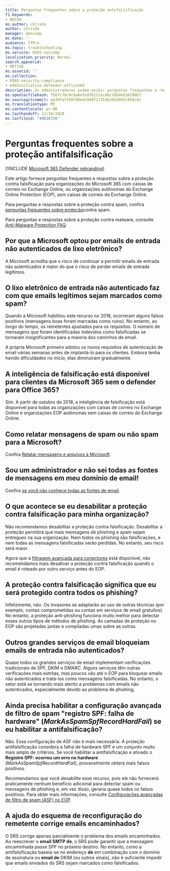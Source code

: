 ```yaml
---
title: Perguntas frequentes sobre a proteção antifalsificação
f1.keywords:
- NOCSH
ms.author: chrisda
author: chrisda
manager: dansimp
ms.date: ''
audience: ITPro
ms.topic: troubleshooting
ms.service: O365-seccomp
localization_priority: Normal
search.appverid:
- MET150
ms.assetid: ''
ms.collection:
- M365-security-compliance
- m365initiative-defender-office365
description: Os administradores podem exibir perguntas frequentes e respostas sobre a proteção contra falsificação no Exchange Online Protection (EOP).
ms.openlocfilehash: f567c7bc0c6a6efed7621cec86c5db4e616290b7
ms.sourcegitcommit: ee39faf3507d0edc9497117b3b2854955c959c6c
ms.translationtype: MT
ms.contentlocale: pt-BR
ms.lasthandoff: 12/10/2020
ms.locfileid: "49616726"
---
```

# <a name="anti-spoofing-protection-faq"></a>Perguntas frequentes sobre a proteção antifalsificação

[!INCLUDE [Microsoft 365 Defender rebranding](../includes/microsoft-defender-for-office.md)]


Este artigo fornece perguntas frequentes e respostas sobre a proteção contra falsificação para organizações do Microsoft 365 com caixas de correio no Exchange Online, ou organizações autônomas do Exchange Online Protection (EOP), sem caixas de correio do Exchange Online.

Para perguntas e respostas sobre a proteção contra spam, confira [perguntas frequentes sobre proteção](anti-spam-protection-faq.md)contra spam.

Para perguntas e respostas sobre a proteção contra malware, consulte [Anti-Malware Protection FAQ](anti-malware-protection-faq-eop.md)

## <a name="why-did-microsoft-choose-to-junk-unauthenticated-inbound-email"></a>Por que a Microsoft optou por emails de entrada não autenticados de lixo eletrônico?

A Microsoft acredita que o risco de continuar a permitir emails de entrada não autenticados é maior do que o risco de perder emails de entrada legítimos.

## <a name="does-junking-unauthenticated-inbound-email-cause-legitimate-email-to-be-marked-as-spam"></a>O lixo eletrônico de entrada não autenticado faz com que emails legítimos sejam marcados como spam?

Quando a Microsoft habilitou este recurso no 2018, ocorreram alguns falsos positivos (mensagens boas foram marcadas como ruins). No entanto, ao longo do tempo, os remetentes ajustados para os requisitos. O número de mensagens que foram identificadas indevidos como falsificadas se tornaram insignificantes para a maioria dos caminhos de email.

A própria Microsoft primeiro adotou os novos requisitos de autenticação de email várias semanas antes de implantá-lo para os clientes. Embora tenha havido dificuldades no início, elas diminuíram gradualmente.

## <a name="is-spoof-intelligence-available-to-microsoft-365-customers-without-defender-for-office-365"></a>A inteligência de falsificação está disponível para clientes da Microsoft 365 sem o defender para Office 365?

Sim. A partir de outubro de 2018, a inteligência de falsificação está disponível para todas as organizações com caixas de correio no Exchange Online e organizações EOP autônomas sem caixas de correio do Exchange Online.

## <a name="how-can-i-report-spam-or-non-spam-messages-back-to-microsoft"></a>Como relatar mensagens de spam ou não spam para a Microsoft?

Confira [Relatar mensagens e arquivos à Microsoft](report-junk-email-messages-to-microsoft.md).

## <a name="im-an-admin-and-i-dont-know-all-of-sources-for-messages-in-my-email-domain"></a>Sou um administrador e não sei todas as fontes de mensagens em meu domínio de email!

Confira [se você não conhece todas as fontes de email](email-validation-and-authentication.md#you-dont-know-all-sources-for-your-email).

## <a name="what-happens-if-i-disable-anti-spoofing-protection-for-my-organization"></a>O que acontece se eu desabilitar a proteção contra falsificação para minha organização?

Não recomendamos desabilitar a proteção contra falsificação. Desabilitar a proteção permitirá que mais mensagens de phishing e spam sejam entregues na sua organização. Nem todos os phishing são falsificações, e nem todas as mensagens falsificadas serão perdidas. No entanto, seu risco será maior.

Agora que a [filtragem avançada para conectores](https://docs.microsoft.com/exchange/mail-flow-best-practices/use-connectors-to-configure-mail-flow/enhanced-filtering-for-connectors) está disponível, não recomendamos mais desativar a proteção contra falsificação quando o email é roteado por outro serviço antes do EOP.

## <a name="does-anti-spoofing-protection-mean-i-will-be-protected-from-all-phishing"></a>A proteção contra falsificação significa que eu será protegido contra todos os phishing?

Infelizmente, não. Os invasores se adaptarão ao uso de outras técnicas (por exemplo, contas comprometidas ou contas em serviços de email gratuitos). No entanto, a proteção anti-phishing funciona muito melhor para detectar esses outros tipos de métodos de phishing. As camadas de proteção no EOP são projetadas juntas e compiladas umas sobre as outras.

## <a name="do-other-large-email-services-block-unauthenticated-inbound-email"></a>Outros grandes serviços de email bloqueiam emails de entrada não autenticados?

Quase todos os grandes serviços de email implementam verificações tradicionais de SPF, DKIM e DMARC. Alguns serviços têm outras verificações mais estritas, mas poucos vão até o EOP para bloquear emails não autenticados e tratá-los como mensagens falsificadas. No entanto, o setor está se tornando mais atento a problemas com emails não autenticados, especialmente devido ao problema de phishing.

## <a name="do-i-still-need-to-enable-the-advanced-spam-filter-setting-spf-record-hard-fail-_markasspamspfrecordhardfail_-if-i-enable-anti-spoofing"></a>Ainda precisa habilitar a configuração avançada de filtro de spam "registro SPF: falha de hardware" (_MarkAsSpamSpfRecordHardFail_) se eu habilitar a antifalsificação?

Não. Essa configuração de ASF não é mais necessária. A proteção antifalsificação considera a falha de hardware SPF e um conjunto muito mais amplo de critérios. Se você habilitar a antifalsificação e ativado o **Registro SPF: ocorreu um erro no hardware** (_MarkAsSpamSpfRecordHardFail_), provavelmente obterá mais falsos positivos.

Recomendamos que você desabilite esse recurso, pois ele não fornecerá praticamente nenhum benefício adicional para detectar spam ou mensagens de phishing e, em vez disso, geraria quase todos os falsos positivos. Para obter mais informações, consulte [Configurações avançadas de filtro de spam (ASF) no EOP](advanced-spam-filtering-asf-options.md).

## <a name="does-sender-rewriting-scheme-help-fix-forwarded-email"></a>A ajuda do esquema de reconfiguração do remetente corrige emails encaminhados?

O SRS corrige apenas parcialmente o problema dos emails encaminhados. Ao reescrever o **email SMTP de**, o SRS pode garantir que a mensagem encaminhada passe SPF no próximo destino. No entanto, como a antifalsificação baseia-se no endereço **de** em combinação com o domínio de assinatura ou **email de** DKIM (ou outros sinais), não é suficiente impedir que emails enviados do SRS sejam marcados como falsificados.
